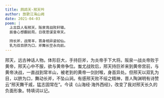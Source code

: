 ```yaml
---
title: 鹧鸪天·邢天吟
author: 放歌江海山阙
date: 2021-04-03
poem: |
  上古巨人有邢天，阪泉宵战败轩辕。
  辰昏心想翻前局，日夜思谋变帝天。

  持长斧，战常羊，首身相异姿如仙。
  乳为双目脐为口，斧舞长空永向前。
---
```


邢天，远古神话人物。体形巨大，手持巨斧，为炎帝手下大将。阪泉一战炎帝败于黄帝，邢天心中不服，欲与黄帝争位。蚩尤战败后，邢天持巨斧来到黄帝宫前，与黄帝决战，一直战到常羊山，被老到的黄帝一剑封喉，身首异处。但邢天以双乳为目，以脐为口，舞动长斧，不坠山涧。有感邢天败不绥之精神，晋人陶渊明有诗赞云“邢天舞干戚，猛志固常在”。今读《山海经·海外西经》，改变了我对邢天长久的负面形象。特填词以记。
